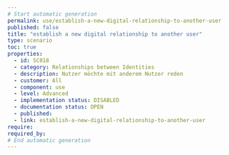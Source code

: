 ```yaml
---
# Start automatic generation
permalink: use/establish-a-new-digital-relationship-to-another-user
published: false
title: "establish a new digital relationship to another user"
type: scenario
toc: true
properties:
  - id: SC018
  - category: Relationships between Identities
  - description: Nutzer möchte mit anderem Nutzer reden
  - customer: All
  - component: use
  - level: Advanced
  - implementation status: DISABLED
  - documentation status: OPEN
  - published:
  - link: establish-a-new-digital-relationship-to-another-user
require:
required_by:
# End automatic generation
---
```

